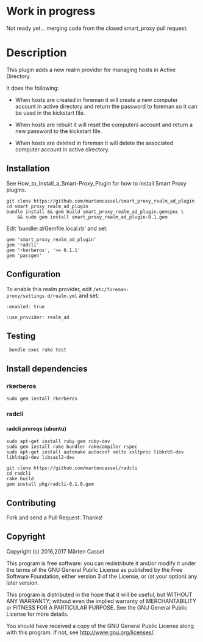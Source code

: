 # Work in progress
Not ready yet... merging code from the closed smart_proxy pull request.

# Description
This plugin adds a new realm provider for managing hosts in Active Directory.

It does the following:

  * When hosts are created in foreman it will create a new computer account in active directory
    and return the password to foreman so it can be used in the kickstart file.
    
  * When hosts are rebuilt it will reset the computers account and return a new password to the kickstart file.

  * When hosts are deleted in foreman it will delete the associated computer account in active directory.
  
## Installation 
See How_to_Install_a_Smart-Proxy_Plugin for how to install Smart Proxy plugins.

```
git clone https://github.com/martencassel/smart_proxy_realm_ad_plugin
cd smart_proxy_realm_ad_plugin
bundle install && gem build smart_proxy_realm_ad_plugin.gemspec \
    && sudo gem install smart_proxy_realm_ad_plugin-0.1.gem

```

Edit 'bundler.d/Gemfile.local.rb' and set:

    gem 'smart_proxy_realm_ad_plugin'
    gem 'radcli'
    gem 'rkerberos', '>= 0.1.1'
    gem 'passgen'

## Configuration

To enable this realm provider, edit `/etc/foreman-proxy/settings.d/realm.yml` and set:

    :enabled: true
    
    :use_provider: realm_ad
    
## Testing

     bundle exec rake test

## Install dependencies

### rkerberos
```
sudo gem install rkerberos
```

### radcli

#### radcli prereqs (ubuntu)
```
sudo apt-get install ruby gem ruby-dev
sudo gem install rake bundler rakecompiler rspec
sudo apt-get install automake autoconf xmlto xsltproc libkrb5-dev libldap2-dev libsasl2-dev
```

```
git clone https://github.com/martencassel/radcli
cd radcli
rake build
gem install pkg/radcli-0.1.0.gem
```

## Contributing

Fork and send a Pull Request. Thanks!

## Copyright

Copyright (c) 2016,2017 Mårten Cassel

This program is free software: you can redistribute it and/or modify
it under the terms of the GNU General Public License as published by
the Free Software Foundation, either version 3 of the License, or
(at your option) any later version.

This program is distributed in the hope that it will be useful,
but WITHOUT ANY WARRANTY; without even the implied warranty of
MERCHANTABILITY or FITNESS FOR A PARTICULAR PURPOSE.  See the
GNU General Public License for more details.

You should have received a copy of the GNU General Public License
along with this program.  If not, see <http://www.gnu.org/licenses/>.

